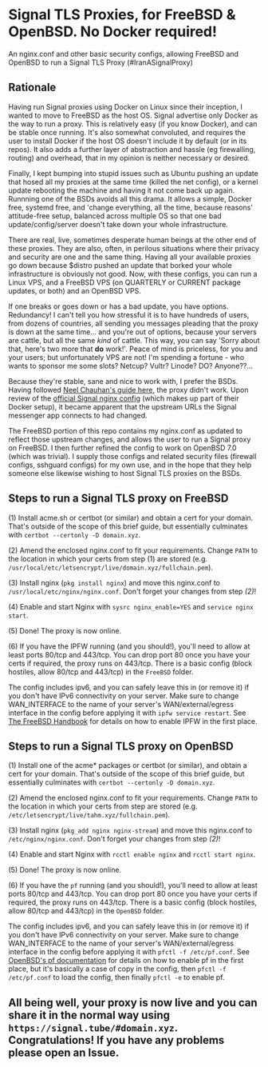 # Signal TLS Proxies, for FreeBSD & OpenBSD. No Docker required!
An nginx.conf and other basic security configs, allowing FreeBSD and OpenBSD to run a Signal TLS Proxy (#IranASignalProxy)

## Rationale
Having run Signal proxies using Docker on Linux since their inception, I wanted to move to FreeBSD as the host OS. Signal advertise only Docker as the way to run a proxy. This is relatively easy (if you know Docker), and can be stable once running. It's also somewhat convoluted, and requires the user to install Docker if the host OS doesn't include it by default (or in its repos). It also adds a further layer of abstraction and hassle (eg firewalling, routing) and overhead, that in my opinion is neither necessary or desired.  

Finally, I kept bumping into stupid issues such as Ubuntu pushing an update that hosed all my proxies at the same time (killed the net config), or a kernel update rebooting the machine and having it not come back up again. Runnning one of the BSDs avoids all this drama. It allows a simple, Docker free, systemd free, and 'change everything, all the time, because reasons' attitude-free setup, balanced across multiple OS so that one bad update/config/server doesn't take down your whole infrastructure.  

There are real, live, sometimes desperate human beings at the other end of these proxies. They are also, often, in perilous situations where their privacy and security are one and the same thing. Having all your available proxies go down because $distro pushed an update that borked your whole infrastructure is obviously not good. Now, with these configs, you can run a Linux VPS, and a FreeBSD VPS (on QUARTERLY or CURRENT package updates, or both) and an OpenBSD VPS.  

If one breaks or goes down or has a bad update, you have options. Redundancy! I can't tell you how stressful it is to have hundreds of users, from  dozens of countries, all sending you messages pleading that the proxy is down at the same time... and you're out of options, because your servers are cattle, but all the same *kind* of cattle. This way, you can say 'Sorry about that, here's two more that **do** work!'. Peace of mind is priceless, for you and your users; but unfortunately VPS are not! I'm spending a fortune - who wants to sponsor me some slots? Netcup? Vultr? Linode? DO? Anyone??...

Because they're stable, sane and nice to work with, I prefer the BSDs. Having followed [Neel Chauhan's guide here](https://www.neelc.org/posts/freebsd-signal-proxy/), the proxy didn't work. Upon review of the [official Signal nginx config](https://github.com/signalapp/Signal-TLS-Proxy/blob/master/data/nginx-relay/nginx.conf) (which makes up part of their Docker setup), it became apparent that the upstream URLs the Signal messenger app connects to had changed.  

The FreeBSD portion of this repo contains my nginx.conf as updated to reflect those upstream changes, and allows the user to run a Signal proxy on FreeBSD. I then further refined the config to work on OpenBSD 7.0 (which was trivial). I supply those configs and related security files (firewall configs, sshguard configs) for my own use, and in the hope that they help someone else likewise wishing to host Signal TLS proxies on the BSDs. 

## Steps to run a Signal TLS proxy on FreeBSD

(1) Install acme.sh or certbot (or similar) and obtain a cert for your domain. That's outside of the scope of this brief guide, but essentially culminates with `certbot --certonly -D domain.xyz`. 

(2) Amend the enclosed nginx.conf to fit your requirements. Change `PATH` to the location in which your certs from step (1) are stored (e.g. `/usr/local/etc/letsencrypt/live/domain.xyz/fullchain.pem`).

(3) Install nginx (`pkg install nginx`) and move this nginx.conf to `/usr/local/etc/nginx/nginx.conf`. Don't forget your changes from step *(2)*!

(4) Enable and start Nginx with `sysrc nginx_enable=YES` and `service nginx start`. 

(5) Done! The proxy is now online. 

(6) If you have the IPFW running (and you should!), you'll need to allow at least ports 80/tcp and 443/tcp. You can drop port 80 once you have your certs if required, the proxy runs on 443/tcp. There is a basic config (block hostiles, allow 80/tcp and 443/tcp) in the `FreeBSD` folder.  
  
The config includes ipv6, and you can safely leave this in (or remove it) if you don't have IPv6 connectivity on your server. Make sure to change WAN_INTERFACE to the name of your server's WAN/external/egress interface in the config before applying it with `ipfw service restart`. See [The FreeBSD Handbook](https://docs.freebsd.org/en/books/handbook/firewalls/#firewalls-ipfw) for details on how to enable IPFW in the first place.  

## Steps to run a Signal TLS proxy on OpenBSD

(1) Install one of the acme* packages or certbot (or similar), and obtain a cert for your domain. That's outside of the scope of this brief guide, but essentially culminates with `certbot --certonly -D domain.xyz`. 

(2) Amend the enclosed nginx.conf to fit your requirements. Change `PATH` to the location in which your certs from step are stored (e.g. `/etc/letsencrypt/live/tahm.xyz/fullchain.pem`).

(3) Install nginx (`pkg_add nginx nginx-stream`) and move this nginx.conf to `/etc/nginx/nginx.conf`. Don't forget your changes from step *(2)*!

(4) Enable and start Nginx with `rcctl enable nginx` and `rcctl start nginx`. 

(5) Done! The proxy is now online. 

(6) If you have the `pf` running (and you should!), you'll need to allow at least ports 80/tcp and 443/tcp. You can drop port 80 once you have your certs if required, the proxy runs on 443/tcp. There is a basic config (block hostiles, allow 80/tcp and 443/tcp) in the `OpenBSD` folder.  
  
The config includes ipv6, and you can safely leave this in (or remove it) if you don't have IPv6 connectivity on your server. Make sure to change WAN_INTERFACE to the name of your server's WAN/external/egress interface in the config before applying it with `pfctl -f /etc/pf.conf`. See [OpenBSD's pf documentation](https://www.openbsd.org/faq/pf/) for details on how to enable pf in the first place, but it's basically a case of copy in the config, then `pfctl -f /etc/pf.conf` to load the config, then finally `pfctl -e` to enable pf.  

##
## All being well, your proxy is now live and you can share it in the normal way using `https://signal.tube/#domain.xyz`. Congratulations! If you have any problems please open an Issue.